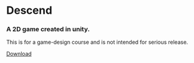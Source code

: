 # Descend
### A 2D game created in unity.

This is for a game-design course and is not intended for serious release.

[Download](https://github.com/tristan-caetano/2D-roguelike-game-project1/releases/download/Descend_b_v0.1.0-pre/Descend.Beta.v0.1.0-pre.zip)
